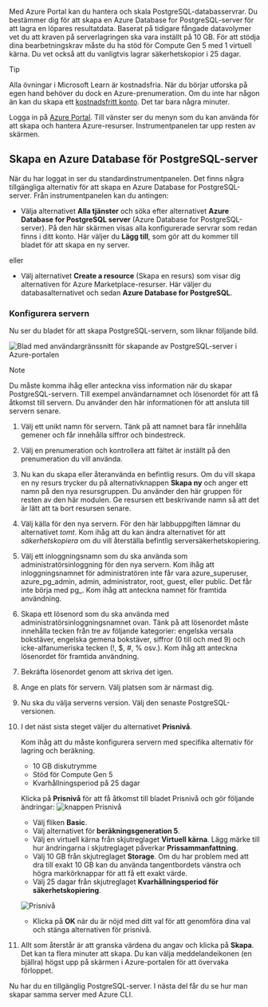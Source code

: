 Med Azure Portal kan du hantera och skala PostgreSQL-databasservrar. Du bestämmer dig för att skapa en Azure Database for PostgreSQL-server för att lagra en löpares resultatdata. Baserat på tidigare fångade datavolymer vet du att kraven på serverlagringen ska vara inställt på 10 GB. För att stödja dina bearbetningskrav måste du ha stöd för Compute Gen 5 med 1 virtuell kärna. Du vet också att du vanligtvis lagrar säkerhetskopior i 25 dagar.

> [!TIP]
> Alla övningar i Microsoft Learn är kostnadsfria. När du börjar utforska på egen hand behöver du dock en Azure-prenumeration. Om du inte har någon än kan du skapa ett [kostnadsfritt konto](https://azure.microsoft.com/free/?WT.mc_id=A261C142F). Det tar bara några minuter.

Logga in på [Azure Portal](https://portal.azure.com?azure-portal=true). Till vänster ser du menyn som du kan använda för att skapa och hantera Azure-resurser. Instrumentpanelen tar upp resten av skärmen.

## <a name="create-an-azure-database-for-postgresql-server"></a>Skapa en Azure Database för PostgreSQL-server

När du har loggat in ser du standardinstrumentpanelen. Det finns några tillgängliga alternativ för att skapa en Azure Database for PostgreSQL-server. Från instrumentpanelen kan du antingen:

- Välja alternativet **Alla tjänster** och söka efter alternativet **Azure Database for PostgreSQL server** (Azure Database for PostgreSQL-server). På den här skärmen visas alla konfigurerade servrar som redan finns i ditt konto. Här väljer du **Lägg till**, som gör att du kommer till bladet för att skapa en ny server.

eller

- Välj alternativet **Create a resource** (Skapa en resurs) som visar dig alternativen för Azure Marketplace-resurser. Här väljer du databasalternativet och sedan **Azure Database for PostgreSQL**.

### <a name="configure-the-server"></a>Konfigurera servern

Nu ser du bladet för att skapa PostgreSQL-servern, som liknar följande bild.

![Blad med användargränssnitt för skapande av PostgreSQL-server i Azure-portalen](../media-draft/4-create-blade.png)

> [!NOTE]
> Du måste komma ihåg eller anteckna viss information när du skapar PostgreSQL-servern. Till exempel användarnamnet och lösenordet för att få åtkomst till servern. Du använder den här informationen för att ansluta till servern senare.

1. Välj ett unikt namn för servern. Tänk på att namnet bara får innehålla gemener och får innehålla siffror och bindestreck.

1. Välj en prenumeration och kontrollera att fältet är inställt på den prenumeration du vill använda.

1. Nu kan du skapa eller återanvända en befintlig resurs. Om du vill skapa en ny resurs trycker du på alternativknappen **Skapa ny** och anger ett namn på den nya resursgruppen. Du använder den här gruppen för resten av den här modulen. Ge resursen ett beskrivande namn så att det är lätt att ta bort resursen senare.

1. Välj källa för den nya servern. För den här labbuppgiften lämnar du alternativet _tomt_. Kom ihåg att du kan ändra alternativet för att _säkerhetskopiera_ om du vill återställa befintlig serversäkerhetskopiering.

1. Välj ett inloggningsnamn som du ska använda som administratörsinloggning för den nya servern. Kom ihåg att inloggningsnamnet för administratören inte får vara azure_superuser, azure_pg_admin, admin, administrator, root, guest, eller public. Det får inte börja med pg_. Kom ihåg att anteckna namnet för framtida användning.

1. Skapa ett lösenord som du ska använda med administratörsinloggningsnamnet ovan. Tänk på att lösenordet måste innehålla tecken från tre av följande kategorier: engelska versala bokstäver, engelska gemena bokstäver, siffror (0 till och med 9) och icke-alfanumeriska tecken (!, $, #, % osv.). Kom ihåg att anteckna lösenordet för framtida användning.

1. Bekräfta lösenordet genom att skriva det igen.

1. Ange en plats för servern. Välj platsen som är närmast dig.

1. Nu ska du välja serverns version. Välj den senaste PostgreSQL-versionen.

1. I det näst sista steget väljer du alternativet **Prisnivå**.

    Kom ihåg att du måste konfigurera servern med specifika alternativ för lagring och beräkning.

    - 10 GB diskutrymme
    - Stöd för Compute Gen 5
    - Kvarhållningsperiod på 25 dagar

    Klicka på **Prisnivå** för att få åtkomst till bladet Prisnivå och gör följande ändringar: ![knappen Prisnivå](../media-draft/4-azure-db-pricing-tier-button.png)

    - Välj fliken **Basic**.
    - Välj alternativet för **beräkningsgeneration 5**.
    - Välj en virtuell kärna från skjutreglaget **Virtuell kärna**. Lägg märke till hur ändringarna i skjutreglaget påverkar **Prissammanfattning**.
    - Välj 10 GB från skjutreglaget **Storage**. Om du har problem med att dra till exakt 10 GB kan du använda tangentbordets vänstra och högra markörknappar för att få ett exakt värde.
    - Välj 25 dagar från skjutreglaget **Kvarhållningsperiod för säkerhetskopiering**.

    ![Prisnivå](../media-draft/4-azure-db-pricing-tier.png)
    - Klicka på **OK** när du är nöjd med ditt val för att genomföra dina val och stänga alternativen för prisnivå.

1. Allt som återstår är att granska värdena du angav och klicka på **Skapa**. Det kan ta flera minuter att skapa. Du kan välja meddelandeikonen (en bjällra) högst upp på skärmen i Azure-portalen för att övervaka förloppet.

Nu har du en tillgänglig PostgreSQL-server. I nästa del får du se hur man skapar samma server med Azure CLI.
